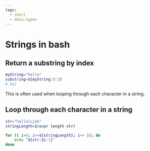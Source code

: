 ```yaml
---
tags:
  - shell
  - data-types
---
```


# Strings in bash

## Return a substring by index

```bash
myString="hello"
substring=${myString:0:3}
# hel
```

This is often used when looping through each character in a string.

## Loop through each character in a string

```bash
str="hallelujah"
stringLength=$(expr length str)

for (( i=0; i<=${stringLength}; i++ )); do
    echo "${str:$i:1}"
done
```
